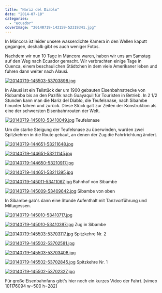 ```yaml
---
title: "Nariz del Diablo"
date: "2014-07-18"
categories: 
  - "ecuador"
coverImage: "20140719-143159-52319341.jpg"
---
```


In Máncora ist leider unsere wasserdichte Kamera in den Wellen kaputt gegangen, deshalb gibt es auch weniger Fotos.

Nachdem wir nun 10 Tage in Máncora waren, haben wir uns am Samstag auf den Weg nach Ecuador gemacht. Wir verbrachten einige Tage in Cuenca, einem beschaulichen Städtchen in dem viele Amerikaner leben und fuhren dann weiter nach Alausí.

[![20140719-145503-53703898.jpg](images/20140719-145503-53703898.jpg)](https://hafenstrand.wordpress.com/wp-content/uploads/2014/07/20140719-145503-53703898.jpg)

In Alausí ist ein Teilstück der um 1900 gebauten Eisenbahnstrecke von Riobamba bis an den Pazifik nach Guayaquil für Touristen in Betrieb. In 2 1/2 Stunden kann man die Nariz del Diablo, die Teufelsnase, nach Sibambe hinunter fahren und zurück. Diese Stück galt zur Zeiten der Konstruktion als eine der schwersten Eisenbahnrouten der Welt.

[![20140719-145010-53410049.jpg](images/20140719-145010-53410049.jpg)](https://hafenstrand.wordpress.com/wp-content/uploads/2014/07/20140719-145010-53410049.jpg) Teufelsnase

Um die starke Steigung der Teufelsnase zu überwinden, wurden zwei Spitzkehren in die Route gebaut, an denen der Zug die Fahrtrichtung ändert.

[![20140719-144651-53211648.jpg](images/20140719-144651-53211648.jpg)](https://hafenstrand.wordpress.com/wp-content/uploads/2014/07/20140719-144651-53211648.jpg)

[![20140719-144651-53211145.jpg](images/20140719-144651-53211145.jpg)](https://hafenstrand.wordpress.com/wp-content/uploads/2014/07/20140719-144651-53211145.jpg)

[![20140719-144650-53210917.jpg](images/20140719-144650-53210917.jpg)](https://hafenstrand.wordpress.com/wp-content/uploads/2014/07/20140719-144650-53210917.jpg)

[![20140719-144651-53211395.jpg](images/20140719-144651-53211395.jpg)](https://hafenstrand.wordpress.com/wp-content/uploads/2014/07/20140719-144651-53211395.jpg)

[![20140719-145011-53411067.jpg](images/20140719-145011-53411067.jpg)](https://hafenstrand.wordpress.com/wp-content/uploads/2014/07/20140719-145011-53411067.jpg) Bahnhof von Sibambe

[![20140719-145009-53409642.jpg](images/20140719-145009-53409642.jpg)](https://hafenstrand.wordpress.com/wp-content/uploads/2014/07/20140719-145009-53409642.jpg) Sibambe von oben

In Sibambe gab's dann eine Stunde Aufenthalt mit Tanzvorführung und Mittagessen.

[![20140719-145010-53410717.jpg](images/20140719-145010-53410717.jpg)](https://hafenstrand.wordpress.com/wp-content/uploads/2014/07/20140719-145010-53410717.jpg)

[![20140719-145010-53410387.jpg](images/20140719-145010-53410387.jpg)](https://hafenstrand.wordpress.com/wp-content/uploads/2014/07/20140719-145010-53410387.jpg) Zug in Sibambe

[![20140719-145503-53703117.jpg](images/20140719-145503-53703117.jpg)](https://hafenstrand.wordpress.com/wp-content/uploads/2014/07/20140719-145503-53703117.jpg) Spitzkehre Nr. 2

[![20140719-145502-53702581.jpg](images/20140719-145502-53702581.jpg)](https://hafenstrand.wordpress.com/wp-content/uploads/2014/07/20140719-145502-53702581.jpg)

[![20140719-145503-53703408.jpg](images/20140719-145503-53703408.jpg)](https://hafenstrand.wordpress.com/wp-content/uploads/2014/07/20140719-145503-53703408.jpg)

[![20140719-145502-53702845.jpg](images/20140719-145502-53702845.jpg)](https://hafenstrand.wordpress.com/wp-content/uploads/2014/07/20140719-145502-53702845.jpg) Spitzkehre Nr. 1

[![20140719-145502-53702327.jpg](images/20140719-145502-53702327.jpg)](https://hafenstrand.wordpress.com/wp-content/uploads/2014/07/20140719-145502-53702327.jpg)

Für große Eisenbahnfans gibt's hier noch ein kurzes Video der Fahrt. \[vimeo 101176094 w=500 h=282\]
